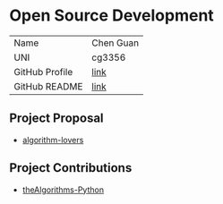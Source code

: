 # Open Source Development

|  |  | 
|:--|:--|
|Name|Chen Guan|
|UNI| cg3356|
| GitHub Profile | [link](https://github.com/nehCG) |
| GitHub README | [link](https://github.com/nehCG/nehCG/blob/main/README.md) |

## Project Proposal
- [algorithm-lovers](./projects/javascript/algorithm-lovers.md)

## Project Contributions
- [theAlgorithms-Python](./projects/Python/theAlgorithms-Python.md)
